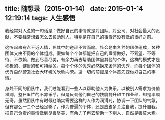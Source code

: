title: 随想录（2015-01-14）
date: 2015-01-14 12:19:14
tags: 人生感悟
---
我经常对人说的一句话是：做好自己的事情就是对团队、对公司、对社会最大的贡献，不要经常想着怎么去帮助别人，特别是在自己的事情还没有做的很好之前。

这听起来有点不近人情，但其中的道理不言而喻。社会是由各种的团体组成，各种团体又由不同的个体组成。假如每个个体都能把自己的事情做好，不观望、不等待、不依赖，做到尽善尽美，有余力再去帮助团体里其他的个体，这样的模式才是积极的、健康的和可持续的。每个个体的优秀必然换来团体的优秀，而每个团体的优秀自然营造社会大环境的欣欣向荣。这一切的前提是个体首先要做好自己的事情。

身处不同的团队中，我们总能看到一些人以帮助他人为快乐，以被别人需求为价值准则，整日里忙的不亦乐乎，但是反观他们自己的技能提升和工作业绩，却是平淡无奇。虽然团队中有时候也确实需要这样的人作为润滑剂，协调一下团队的气氛，但有那么一二个已经足够了，作为普遍的个体，还是应该多关注自我，提升自我，把自己负责的事情做到尽善尽美，有余力了再去帮助一下别人，自然是善莫大焉。


